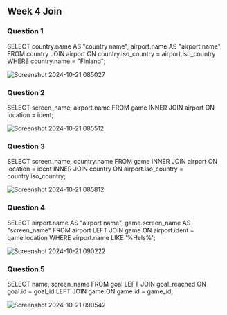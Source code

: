 ## Week 4 Join

### Question 1
SELECT country.name AS "country name", airport.name AS "airport name" 
FROM country 
JOIN airport ON country.iso_country = airport.iso_country 
WHERE country.name = "Finland";

![Screenshot 2024-10-21 085027](https://github.com/user-attachments/assets/c9ddd9f7-1608-4b8a-919b-88c28b928202)

### Question 2
SELECT screen_name, airport.name 
FROM game 
INNER JOIN airport ON location = ident;

![Screenshot 2024-10-21 085512](https://github.com/user-attachments/assets/651117d7-c665-4bb6-ac7a-f85ebd553ba2)

### Question 3
SELECT screen_name, country.name 
FROM game 
INNER JOIN airport ON location = ident 
INNER JOIN country ON airport.iso_country = country.iso_country;

![Screenshot 2024-10-21 085812](https://github.com/user-attachments/assets/4fd8a36f-e447-4f7d-be23-1c404689e48b)

### Question 4
SELECT airport.name AS "airport name", game.screen_name AS "screen_name"
FROM airport
LEFT JOIN game ON airport.ident = game.location
WHERE airport.name LIKE '%Hels%';

![Screenshot 2024-10-21 090222](https://github.com/user-attachments/assets/5cc8d0e3-edc8-484b-a7d6-b29145de5ff0)

### Question 5
SELECT name, screen_name 
FROM goal 
LEFT JOIN goal_reached ON goal.id = goal_id 
LEFT JOIN game ON game.id = game_id;

![Screenshot 2024-10-21 090542](https://github.com/user-attachments/assets/9f82de54-fa07-4409-b2fe-1b6a541cfcfb)
